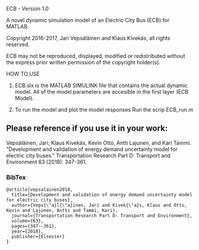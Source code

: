 ECB - Version 1.0

A novel dynamic simulation model of an Electric City Bus (ECB) for MATLAB.

Copyright 2016-2017, Jari Vepsäläinen and Klaus Kivekäs, all rights reserved.

ECB may not be reproduced, displayed, modified or redistributed
without the express prior written permission of the copyright holder(s).

HOW TO USE
1. ECB.slx is the MATLAB SIMULINK file that contains the actual dynamic model. All of the model parameters are accesible
   in the first layer (ECB Model). 
   
2. To run the model and plot the model responses Run the scrip ECB_run.m

## Please reference if you use it in your work:

Vepsäläinen, Jari, Klaus Kivekäs, Kevin Otto, Antti Lajunen, and Kari Tammi. "Development and validation of energy demand uncertainty model for electric city buses." Transportation Research Part D: Transport and Environment 63 (2018): 347-361.

### BibTex

```
@article{vepsalainen2018,
  title={Development and validation of energy demand uncertainty model for electric city buses},
  author={Veps{\"a}l{\"a}inen, Jari and Kivek{\"a}s, Klaus and Otto, Kevin and Lajunen, Antti and Tammi, Kari},
  journal={Transportation Research Part D: Transport and Environment},
  volume={63},
  pages={347--361},
  year={2018},
  publisher={Elsevier}
}
```



